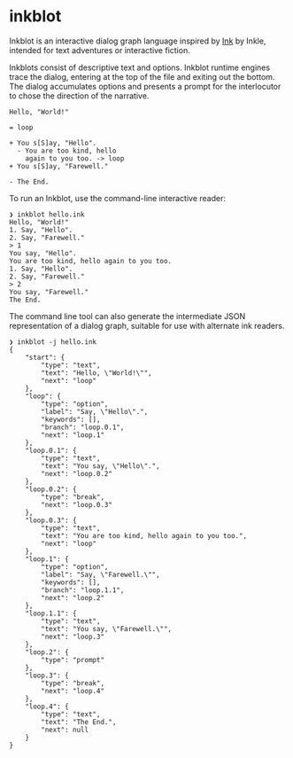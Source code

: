 
# inkblot

Inkblot is an interactive dialog graph language inspired by [Ink] by Inkle,
intended for text adventures or interactive fiction.

[Ink]: https://github.com/inkle/ink

Inkblots consist of descriptive text and options.
Inkblot runtime engines trace the dialog, entering at the top of the file and
exiting out the bottom.
The dialog accumulates options and presents a prompt for the interlocutor to
chose the direction of the narrative.

```
Hello, "World!"

= loop

+ You s[S]ay, "Hello".
  - You are too kind, hello
    again to you too. -> loop
+ You s[S]ay, "Farewell."

- The End.
```

To run an Inkblot, use the command-line interactive reader:

```
❯ inkblot hello.ink
Hello, "World!"
1. Say, "Hello".
2. Say, "Farewell."
> 1
You say, "Hello".
You are too kind, hello again to you too.
1. Say, "Hello".
2. Say, "Farewell."
> 2
You say, "Farewell."
The End.
```

The command line tool can also generate the intermediate JSON representation of
a dialog graph, suitable for use with alternate ink readers.

```
❯ inkblot -j hello.ink
{
    "start": {
        "type": "text",
        "text": "Hello, \"World!\"",
        "next": "loop"
    },
    "loop": {
        "type": "option",
        "label": "Say, \"Hello\".",
        "keywords": [],
        "branch": "loop.0.1",
        "next": "loop.1"
    },
    "loop.0.1": {
        "type": "text",
        "text": "You say, \"Hello\".",
        "next": "loop.0.2"
    },
    "loop.0.2": {
        "type": "break",
        "next": "loop.0.3"
    },
    "loop.0.3": {
        "type": "text",
        "text": "You are too kind, hello again to you too.",
        "next": "loop"
    },
    "loop.1": {
        "type": "option",
        "label": "Say, \"Farewell.\"",
        "keywords": [],
        "branch": "loop.1.1",
        "next": "loop.2"
    },
    "loop.1.1": {
        "type": "text",
        "text": "You say, \"Farewell.\"",
        "next": "loop.3"
    },
    "loop.2": {
        "type": "prompt"
    },
    "loop.3": {
        "type": "break",
        "next": "loop.4"
    },
    "loop.4": {
        "type": "text",
        "text": "The End.",
        "next": null
    }
}
```

